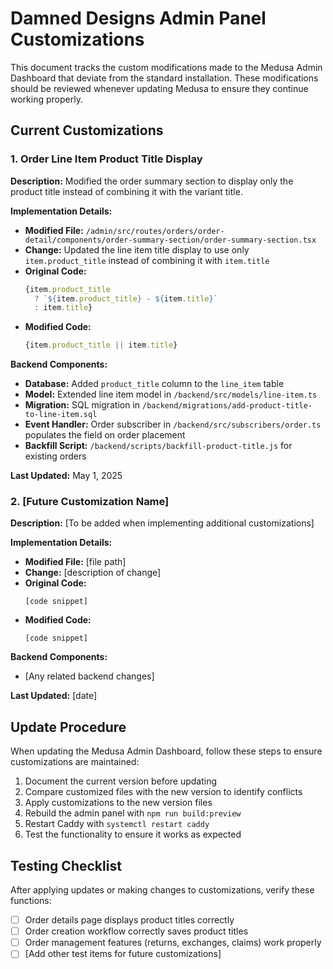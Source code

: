 # Damned Designs Admin Panel Customizations

This document tracks the custom modifications made to the Medusa Admin Dashboard that deviate from the standard installation. These modifications should be reviewed whenever updating Medusa to ensure they continue working properly.

## Current Customizations

### 1. Order Line Item Product Title Display

**Description:**
Modified the order summary section to display only the product title instead of combining it with the variant title.

**Implementation Details:**
- **Modified File:** `/admin/src/routes/orders/order-detail/components/order-summary-section/order-summary-section.tsx`
- **Change:** Updated the line item title display to use only `item.product_title` instead of combining it with `item.title`
- **Original Code:**
  ```jsx
  {item.product_title 
    ? `${item.product_title} - ${item.title}` 
    : item.title}
  ```
- **Modified Code:**
  ```jsx
  {item.product_title || item.title}
  ```

**Backend Components:**
- **Database:** Added `product_title` column to the `line_item` table
- **Model:** Extended line item model in `/backend/src/models/line-item.ts`
- **Migration:** SQL migration in `/backend/migrations/add-product-title-to-line-item.sql`
- **Event Handler:** Order subscriber in `/backend/src/subscribers/order.ts` populates the field on order placement
- **Backfill Script:** `/backend/scripts/backfill-product-title.js` for existing orders

**Last Updated:** May 1, 2025

### 2. [Future Customization Name]

**Description:**
[To be added when implementing additional customizations]

**Implementation Details:**
- **Modified File:** [file path]
- **Change:** [description of change]
- **Original Code:**
  ```
  [code snippet]
  ```
- **Modified Code:**
  ```
  [code snippet]
  ```

**Backend Components:**
- [Any related backend changes]

**Last Updated:** [date]

## Update Procedure

When updating the Medusa Admin Dashboard, follow these steps to ensure customizations are maintained:

1. Document the current version before updating
2. Compare customized files with the new version to identify conflicts
3. Apply customizations to the new version files
4. Rebuild the admin panel with `npm run build:preview`
5. Restart Caddy with `systemctl restart caddy`
6. Test the functionality to ensure it works as expected

## Testing Checklist

After applying updates or making changes to customizations, verify these functions:

- [ ] Order details page displays product titles correctly
- [ ] Order creation workflow correctly saves product titles
- [ ] Order management features (returns, exchanges, claims) work properly
- [ ] [Add other test items for future customizations]